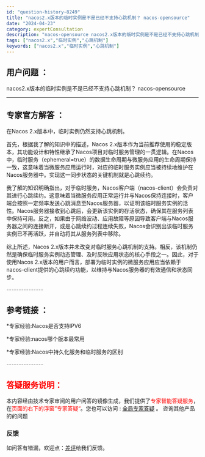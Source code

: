 ```yaml
---
id: "question-history-8249"
title: "nacos2.x版本的临时实例是不是已经不支持心跳机制？ nacos-opensource"
date: "2024-04-23"
category: expertConsultation
description: "nacos-opensource nacos2.x版本的临时实例是不是已经不支持心跳机制？"
tags: ["nacos2.x","临时实例","心跳机制"]
keywords: ["nacos2.x","临时实例","心跳机制"]
---
```


## 用户问题 ： 
 nacos2.x版本的临时实例是不是已经不支持心跳机制？ nacos-opensource 

---------------
## 专家官方解答 ：

在Nacos 2.x版本中，临时实例仍然支持心跳机制。

首先，根据我了解的知识中的描述，Nacos 2.x版本作为当前推荐使用的稳定版本，其功能设计和特性继承了Nacos项目对临时服务管理的一贯逻辑。在Nacos中，临时服务（ephemeral=true）的数据生命周期与微服务应用的生命周期保持一致，这意味着当微服务应用运行时，对应的临时服务实例应当被持续地维护在Nacos服务器中。实现这一同步状态的关键机制就是心跳续约。

我了解的知识明确指出，对于临时服务，Nacos客户端（nacos-client）会负责对其进行心跳续约。这意味着当微服务应用正常运行并与Nacos保持连接时，客户端会按照一定频率发送心跳消息至Nacos服务器，以证明该临时服务实例的活性。Nacos服务器接收到心跳后，会更新该实例的存活状态，确保其在服务列表中保持可用。反之，如果由于网络波动、应用故障等原因导致客户端与Nacos服务器之间的连接断开，或是心跳续约过程连续失败，Nacos会识别出该临时服务实例已不再活跃，并自动将其从服务列表中移除。

综上所述，Nacos 2.x版本并未改变对临时服务心跳机制的支持。相反，该机制仍然是确保临时服务实例动态管理、及时反映应用状态的核心手段之一。因此，对于使用Nacos 2.x版本的用户而言，部署为临时实例的微服务应用应当依赖于nacos-client提供的心跳续约功能，以维持与Nacos服务器的有效通信和状态同步。


<font color="#949494">---------------</font> 


## 参考链接 ：

*专家经验:Nacos是否支持IPV6 
 
 *专家经验:nacos哪个版本最常用 
 
 *专家经验:Nacos中持久化服务和临时服务的区别 


 <font color="#949494">---------------</font> 
 


## <font color="#FF0000">答疑服务说明：</font> 

本内容经由技术专家审阅的用户问答的镜像生成，我们提供了<font color="#FF0000">专家智能答疑服务</font>，在<font color="#FF0000">页面的右下的浮窗”专家答疑“</font>。您也可以访问 : [全局专家答疑](https://opensource.alibaba.com/chatBot) 。 咨询其他产品的的问题

### 反馈
如问答有错漏，欢迎点：[差评](https://ai.nacos.io/user/feedbackByEnhancerGradePOJOID?enhancerGradePOJOId=11563)给我们反馈。
